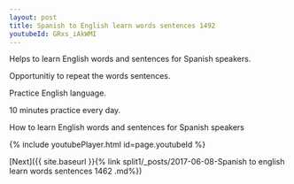 ```yaml
---
layout: post
title: Spanish to English learn words sentences 1492 
youtubeId: GRxs_iAkWMI
---
```

 
 
Helps to learn English words and sentences for Spanish speakers.

Opportunitiy to repeat the words sentences. 

Practice English language. 
 
10 minutes practice every day. 
 
How to learn English words and sentences for Spanish speakers 
 
{% include youtubePlayer.html id=page.youtubeId %}
 
 
[Next]({{ site.baseurl }}{% link  split1/_posts/2017-06-08-Spanish to english learn words sentences 1462 .md%})
 
